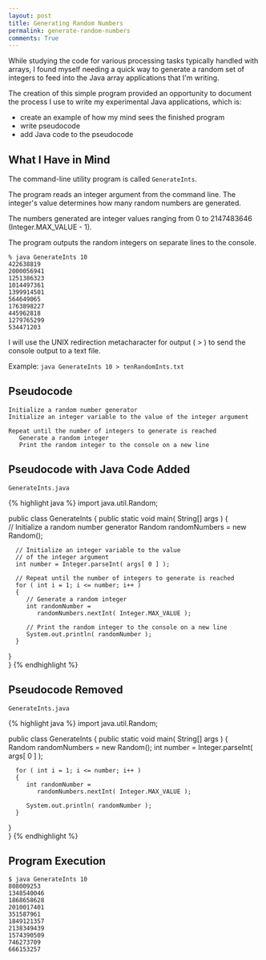 ```yaml
---
layout: post
title: Generating Random Numbers 
permalink: generate-random-numbers
comments: True
---
```


While studying the code for various processing tasks typically handled with arrays, I found myself needing a quick way to generate a random set of integers to feed into the Java array applications that I'm writing.

The creation of this simple program provided an opportunity to document the process I use to write my experimental Java applications, which is:

* create an example of how my mind sees the finished program
* write pseudocode
* add Java code to the pseudocode 

## What I Have in Mind

The command-line utility program is called <code>GenerateInts</code>. 

The program reads an integer argument from the command line. The integer's value determines how many random numbers are generated. 

The numbers generated are integer values ranging from 0 to 2147483646 (Integer.MAX_VALUE - 1).

The program outputs the random integers on separate lines to the console.

    % java GenerateInts 10
    422638819
    2000056941
    1251386323
    1014497361
    1399914501
    564649065
    1763898227
    445962818
    1279765299
    534471203

I will use the UNIX redirection metacharacter for output ( > ) to send the console output to a text file.

Example: <code>java GenerateInts 10 > tenRandomInts.txt</code>

## Pseudocode
 
    Initialize a random number generator
    Initialize an integer variable to the value of the integer argument 

    Repeat until the number of integers to generate is reached
       Generate a random integer
       Print the random integer to the console on a new line  

## Pseudocode with Java Code Added 
<code>GenerateInts.java</code>

{% highlight java %}
import java.util.Random;

public class GenerateInts
{
   public static void main( String[] args )
   {   
      // Initialize a random number generator
      Random randomNumbers = new Random();

      // Initialize an integer variable to the value 
      // of the integer argument
      int number = Integer.parseInt( args[ 0 ] );

      // Repeat until the number of integers to generate is reached
      for ( int i = 1; i <= number; i++ )
      {   
         // Generate a random integer
         int randomNumber = 
            randomNumbers.nextInt( Integer.MAX_VALUE );

         // Print the random integer to the console on a new line
         System.out.println( randomNumber );
      }   
   }   
}
{% endhighlight %}

## Pseudocode Removed
<code>GenerateInts.java</code>

{% highlight java %}
import java.util.Random;

public class GenerateInts
{
   public static void main( String[] args )
   {   
      Random randomNumbers = new Random();
      int number = Integer.parseInt( args[ 0 ] );

      for ( int i = 1; i <= number; i++ )
      {   
         int randomNumber = 
            randomNumbers.nextInt( Integer.MAX_VALUE );
         
         System.out.println( randomNumber );
      }   
   }   
}
{% endhighlight %}

## Program Execution
    $ java GenerateInts 10
    808009253
    1348540046
    1868658628
    2010017401
    351587961
    1849121357
    2138349439
    1574390509
    746273709
    666153257
